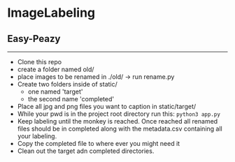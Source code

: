 # ImageLabeling
## Easy-Peazy
--------------
- Clone this repo
- create a folder named old/
- place images to be renamed in ./old/ -> run rename.py
- Create two folders inside of static/
    - one named 'target'
    - the second name 'completed'
- Place all jpg and png files you want to caption in static/target/
- While your pwd is in the project root directory run this:
`python3 app.py`
- Keep labeling until the monkey is reached. Once reached all renamed files should be in completed along with the metadata.csv containing all your labeling.
- Copy the completed file to where ever you might need it
- Clean out the target adn completed directories.

